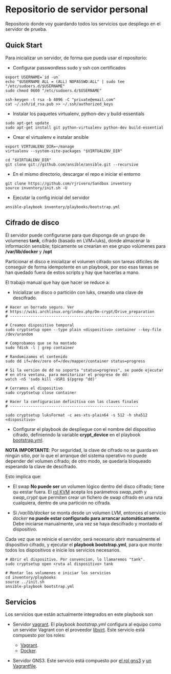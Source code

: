 Repositorio de servidor personal
================================

Repositorio donde voy guardando todos los servicios que despliego en
el servidor de prueba.

Quick Start
-----------

Para inicializar un servidor, de forma que pueda usar el repositorio:

  - Configurar passwordless sudo y ssh con certificados

```
export USERNAME=`id -un`
echo "$USERNAME ALL = (ALL) NOPASSWD:ALL" | sudo tee "/etc/sudoers.d/$USERNAME"
sudo chmod 0600 "/etc/sudoers.d/$USERNAME"

ssh-keygen -t rsa -b 4096 -C "private@email.com"
cat ~/.ssh/id_rsa.pub >> ~/.ssh/authorized_keys
```

  - Instalar los paquetes virtualenv, python-dev y build-essentials

```
sudo apt-get update
sudo apt-get install git python-virtualenv python-dev build-essential
```

  - Crear el virtualenv e instalar ansible

```
export VIRTUALENV_DIR=~/manage
virtualenv --system-site-packages "$VIRTUALENV_DIR"

cd "$VIRTUALENV_DIR"
git clone git://github.com/ansible/ansible.git --recursive
```

  - En el mismo directorio, descargar el repo e iniciar el entorno

```
git clone https://github.com/rjrivero/Sandbox inventory
source inventory/init.sh -U
```

  - Ejecutar la config inicial del servidor

```
ansible-playbook inventory/playbooks/bootstrap.yml
```

Cifrado de disco
----------------

El servidor puede configurarse para que disponga de un grupo de volumenes
**tank**, cifrado (basado en LVM+luks), donde almacenar la información
sensible; típicamente se crearían en ese grupo volúmenes para
**/var/lib/docker** y **/opt**

Particionar el disco e inicializar el volumen cifrado son tareas difíciles
de conseguir de forma idempotente en un playbook, por eso esas tareas se han
quedado fuera de estos scripts y hay que hacerlas a mano.

El trabajo manual que hay que hacer se reduce a:

  - Inicializar un disco o partición con luks, creando una clave de descifrado.

```
# Hacer un borrado seguro. Ver 
# https://wiki.archlinux.org/index.php/Dm-crypt/Drive_preparation
# ---------------------------------------------------------------

# Creamos dispositivo temporal
sudo cryptsetup open --type plain <dispositivo> container --key-file /dev/urandom

# Comprobamos que se ha montado
sudo fdisk -l | grep container

# Randomizamos el contenido
sudo dd if=/dev/zero of=/dev/mapper/container status=progress

# Si la version de dd no soporta "status=progress", se puede ejecutar
# en otra ventana, para monitorizar el progreso de dd:
watch -n5 'sudo kill -USR1 $(pgrep ^dd)'

# Cerramos el dispositivo
sudo cryptsetup close container

# Hacer la configuracion definitiva con las claves finales
# --------------------------------------------------------

sudo cryptsetup luksFormat -c aes-xts-plain64 -s 512 -h sha512 <dispositivo>
```

  - Configurar el playbook de despliegue con el nombre del dispositivo cifrado, definienndo la variable **crypt_device** en el playbook [bootstrap.yml](playbooks/bootstrap.yml).

**NOTA IMPORTANTE**: Por seguridad, la clave de cifrado no se guarda en ningún sitio, por lo que el arranque del sistema operativo no puede depender del volumen cifrado; de otro modo, se quedaría bloqueado esperando la clave de descifrado.

Esto implica que:

  - El swap **No puede ser** un volumen lógico dentro del disco cifrado; tiene qu eestar fuera. El [rol KVM](playbooks/roles/kvm/README.md) acepta los parámetros *swap_path* y *swap_crypt* que permiten crear un fichero de swap cifrado en una ruta cualquiera, dentro de una partición no cifrada.

  - Si */var/lib/docker* se monta desde un volumen LVM, entonces el servicio *docker* **no puede estar configurado para arrancar automáticamente**. Debe iniciarse manualmente, una vez se haya descifrado y montado el dispositivo.

Cada vez que se reinicie el servidor, será necesario abrir manualmente el dispositivo cifrado, y ejecutar el **playbook bootstrap.yml**, para que monte todos los dispositivos e inicie los servicios necesarios.

```
# Abrir el dispositivo. Por convencion, lo llamaremos "tank".
sudo cryptsetup open <ruta al dispositivo> tank

# Montar los volumenes e iniciar los servicios
cd inventory/playbooks
source ../init.sh
ansible-playbook bootstrap.yml
```

Servicios
---------

Los servicios que están actualmente integrados en este playbook son

  - Servidor [vagrant](https://www.vagrantup.com/). El playbook *bootstrap.yml* configura al equipo como un servidor Vagrant con el proveedor [libvirt](https://github.com/pradels/vagrant-libvirt). Este servicio está compuesto por los roles:

    - [Vagrant](playbooks/roles/vagrant/README.md).
    - [Docker](playbooks/roles/docker/README.md).

  - Servidor GNS3. Este servicio está compuesto por [el rol gns3](playbooks/roles/gns3/README.md) y [un Vagrantfile](vagrant/gns3/README.md).
